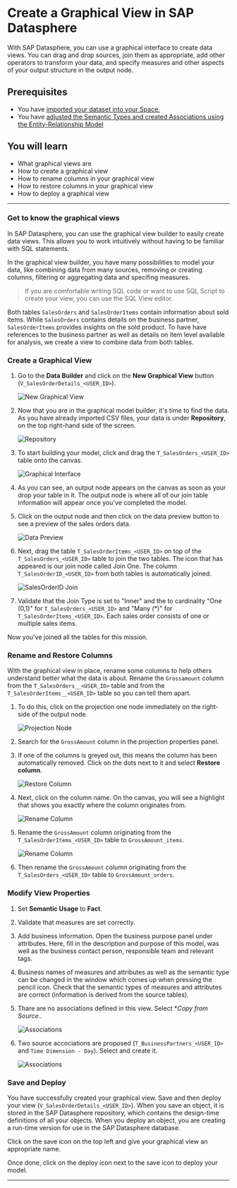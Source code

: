  
# Create a Graphical View in SAP Datasphere
With SAP Datasphere, you can use a graphical interface to create data views. You can drag and drop sources, join them as appropriate, add other operators to transform your data, and specify measures and other aspects of your output structure in the output node.

## Prerequisites
 - You have [imported your dataset into your Space.](https://github.com/SAP-samples/hda-cross-pm-samples/blob/main/tutorials/partner-workshop-content/dsp_modeling_1-import-dataset/dsp_modeling_1-import-dataset.md)
- You have [adjusted the Semantic Types and created Associations using the Entity-Relationship Model](https://github.com/SAP-samples/hda-cross-pm-samples/blob/main/tutorials/partner-workshop-content/dsp_modeling_2-create-relationships/dsp_modeling_2-create-relationships.md)


## You will learn
  - What graphical views are
  - How to create a graphical view
  - How to rename columns in your graphical view
  - How to restore columns in your graphical view
  - How to deploy a graphical view

---

### Get to know the graphical views


In SAP Datasphere, you can use the graphical view builder to easily create data views. This allows you to work intuitively without having to be familiar with SQL statements.

In the graphical view builder, you have many possibilities to model your data, like combining data from many sources, removing or creating columns, filtering or aggregating data and specifing measures. 

>If you are comfortable writing SQL code or want to use SQL Script to create your view, you can use the SQL View editor.

Both tables `SalesOrders` and `SalesOrderItems` contain information about sold items. While `SalesOrders` contains details on the business partner, `SalesOrderItems` provides insights on the sold product. To have have references to the business partner as well as details on item level available for analysis, we create a view to combine data from both tables.

### Create a Graphical View


1.	Go to the **Data Builder** and click on the **New Graphical View** button (`V_SalesOrderDetails_<USER_ID>`).

    ![New Graphical View](./images-dsp_modeling_3-create-graphical-view/DS_Create_GraphicalView.png)

2.	Now that you are in the graphical model builder, it's time to find the data. As you have already imported CSV files, your data is under **Repository**, on the top right-hand side of the screen.

    ![Repository](./images-dsp_modeling_3-create-graphical-view/DS_Repository.png)

3.	To start building your model, click and drag the `T_SalesOrders_<USER_ID>` table onto the canvas.

    ![Graphical Interface](./images-dsp_modeling_3-create-graphical-view/DS_GV_SalesOrders.png)

4.	As you can see, an output node appears on the canvas as soon as your drop your table in it. The output node is where all of our join table information will appear once you've completed the model.
5.	Click on the output node and then click on the data preview button to see a preview of the sales orders data.

    ![Data Preview](./images-dsp_modeling_3-create-graphical-view/DS_DataPreview.png)

6.	Next, drag the table `T_SalesOrderItems_<USER_ID>` on top of the `T_SalesOrders_<USER_ID>` table to join the two tables. The icon that has appeared is our join node called Join One. The column `T_SalesOrderID_<USER_ID>` from both tables is automatically joined.

    ![SalesOrderID Join](./images-dsp_modeling_3-create-graphical-view/DS_Join.png)

7. Validate that the Join Type is set to "Inner" and the to cardinality "One (0,1)" for `T_SalesOrders_<USER_ID>` and "Many (*)" for `T_SalesOrderItems_<USER_ID>`. Each sales order consists of one or multiple sales items.


Now you've joined all the tables for this mission.


### Rename and Restore Columns

With the graphical view in place, rename some columns to help others understand better what the data is about. Rename the `Grossamount` column from the `T_SalesOrders__<USER_ID>` table and from the `T_SalesOrderItems__<USER_ID>` table so you can tell them apart.

1.	To do this, click on the projection one node immediately on the right-side of the output node.

    ![Projection Node](./images-dsp_modeling_3-create-graphical-view/DS_Projection.png)

2.	Search for the `GrossAmount` column in the projection properties panel.

3.	If one of the columns is greyed out, this means the column has been automatically removed. Click on the dots next to it and select **Restore column**.

    ![Restore Column](./images-dsp_modeling_3-create-graphical-view/DS_GrossAmount.png)

4.	Next, click on the column name. On the canvas, you will see a highlight that shows you exactly where the column originates from.

     ![Rename Column](./images-dsp_modeling_3-create-graphical-view/DS_Lineage_SOI.png)

5.	Rename the `GrossAmount` column originating from the `T_SalesOrderItems_<USER_ID>` table to `GrossAmount_items`.

    ![Rename Column](./images-dsp_modeling_3-create-graphical-view/DS_RenameColumn.png)

6. Then rename the `GrossAmount` column originating from the `T_SalesOrders_<USER_ID>` table to `GrossAmount_orders`.

### Modify View Properties
1. Set **Semantic Usage** to **Fact**.

2. Validate that measures are set correctly.

3. Add business information.
Open the business purpose panel under attributes. Here, fill in the description and purpose of this model, was well as the business contact person, responsible team and relevant tags.

4. Business names of measures and attributes as well as the semantic type can be changed in the window which comes up when pressing the pencil icon. Check that the semantic types of measures and attributes are correct (information is derived from the source tables).

5. Thare are no associations defined in this view. Select **Copy from Source..*

    ![Associations](./images-dsp_modeling_3-create-graphical-view/DS_CopyFromSourceI.png) 

6. Two source accociations are proposed (`T_BusinessPartners_<USER_ID>` and `Time Dimension - Day`). Select and create it. 

    ![Associations](./images-dsp_modeling_3-create-graphical-view/DS_CopyFromSource2.png) 


### Save and Deploy

You have successfully created your graphical view. Save and then deploy your view (`V_SalesOrderDetails_<USER_ID>`). When you save an object, it is stored in the SAP Datasphere repository, which contains the design-time definitions of all your objects. When you deploy an object, you are creating a run-time version for use in the SAP Datasphere database.

Click on the save icon on the top left and give your graphical view an appropriate name.

Once done, click on the deploy icon next to the save icon to deploy your model.




---
